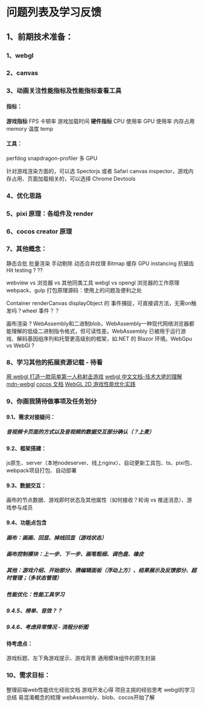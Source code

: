 # 问题列表及学习反馈

## 1、前期技术准备：

### 1、webgl

### 2、canvas

### 3、动画关注性能指标及性能指标查看工具

#### 指标：

**游戏指标**
FPS
卡顿率
游戏加载时间
**硬件指标**
CPU 使用率
GPU 使用率
内存占用 memory
温度 temp

#### 工具：

perfdog
snapdragon-profiler 多 GPU

针对游戏渲染方面的，可以选 Spectorjs 或者 Safari canvas inspector，游戏内存占用、页面加载相关的，可以选择 Chrome Devtools

### 4、优化思路

### 5、pixi 原理：各组件及 render

### 6、cocos creator 原理

### 7、其他概念：

静态合批
批量渲染
手动剔除
动态合并纹理
Bitmap 缓存
GPU instancing
抗锯齿
Hit testing ? ??

webview vs 浏览器 vs 其他同类工具
webgl vs opengl
浏览器的工作原理
webpack、gulp 打包原理源码：使用上的问题及便利之处

Container   renderCanvas 
displayObject  的 事件捕捉，可直接调方法，无需on触发吗？wheel 事件？？

画布渲染 ? WebAssembly和二进制blob，WebAssembly一种现代网络浏览器都能理解的低级二进制指令格式，但可读性差。WebAssembly 已被用于运行游戏、解码基因组序列和托管更高级别的框架，如.NET 的 Blazor 环境。WebGpu vs WebGl ?

### 8、学习其他的拓展资源记载 - 待看

[用 webgl 打造一款简单第一人称射击游戏](http://www.alloyteam.com/2016/11/with-webgl-to-build-a-simple-first-person-shooter-games/)
[webgl 中文文档-技术大佬的理解](http://www.hewebgl.com/article/getarticle/58)
[mdn-webgl](https://developer.mozilla.org/en-US/docs/Web/API/WebGL_API/Tutorial)
[cocos 文档](https://docs.cocos.com/creator/manual/zh/editor/publish/)
[WebGL 2D 游戏性能优化实践](https://km.woa.com/articles/show/569043)


### 9、你画我猜待做事项及任务划分
#### 9.1、需求对接疑问：
##### 音视频卡页面的方式以及音视频的数据交互部分确认（？上麦）
#### 9.2、框架搭建：
js原生、server（本地nodeserver、线上nginx）、自动更新工具包、ts、pixi包、webpack项目打包、自动部署
#### 9.3、数据交互：
画布的节点数据、游戏即时状态及其他属性（如何接收？轮询 vs 推送消息）、游戏参与成员
#### 9.4、功能点包含
##### 画布：画画、回显、掉线回显（游戏状态）
##### 画布控制模块：上一步、下一步、画笔粗细、调色盘、橡皮
##### 其他：游戏介绍、开始部分、猜编辑面板（浮动上方）、结果展示及反馈部分、超时管理；（多状态管理）
##### 性能优化：性能工具学习
##### 9.4.5、榜单、音效？？
##### 9.4.6、考虑异常情况 - 流程分析图
#### 待考虑点：
游戏标题、左下角游戏提示、游戏背景 通用模块组件的原生封装

### 10、需求目标：
整理前端web性能优化经验文档
游戏开发心得
项目主挑的经验思考
webgl的学习总结
易混淆概念的梳理
webAssembly、blob、cocos开始了解


<!-- vscode的settings及sinppet的留存同步 -->
